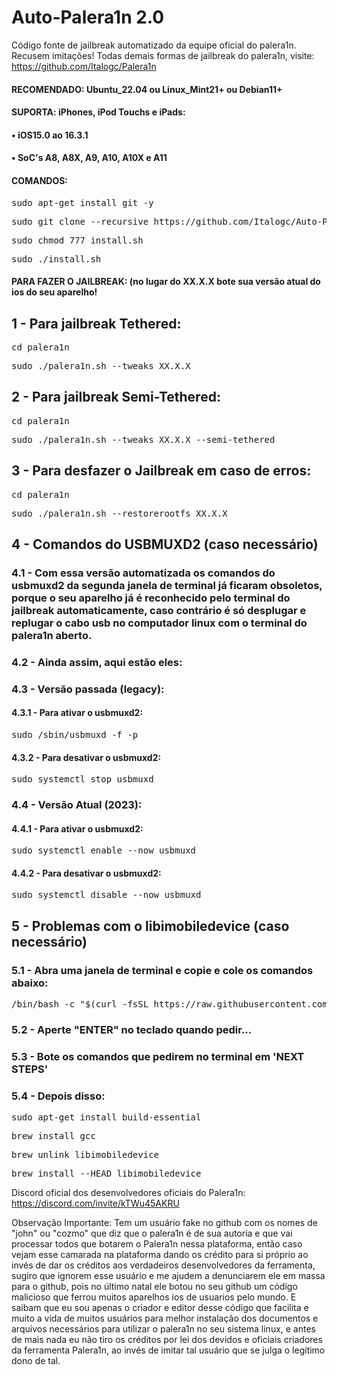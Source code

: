 # Auto-Palera1n 2.0
Código fonte de jailbreak automatizado da equipe oficial do palera1n. Recusem imitações!
Todas demais formas de jailbreak do palera1n, visite:
https://github.com/Italogc/Palera1n


<h4>RECOMENDADO: Ubuntu_22.04 ou Linux_Mint21+ ou Debian11+</h4>

<h4>SUPORTA: iPhones, iPod Touchs e iPads:</h4>
<h4>• iOS15.0 ao 16.3.1</h4>
<h4>• SoC's A8, A8X, A9, A10, A10X e A11</h4>

<h4>COMANDOS:</h4>

<pre>sudo apt-get install git -y</pre>

<pre>sudo git clone --recursive https://github.com/Italogc/Auto-Palera1n2 && cd Auto-Palera1n2</pre>

<pre>sudo chmod 777 install.sh</pre>

<pre>sudo ./install.sh</pre>


<h4>PARA FAZER O JAILBREAK: (no lugar do XX.X.X bote sua versão atual do ios do seu aparelho!</h4>

<h2>1 - Para jailbreak Tethered:</h2>

<pre>cd palera1n</pre>

<pre>sudo ./palera1n.sh --tweaks XX.X.X</pre>


<h2>2 - Para jailbreak Semi-Tethered:</h2>

<pre>cd palera1n</pre>

<pre>sudo ./palera1n.sh --tweaks XX.X.X --semi-tethered</pre>


<h2>3 - Para desfazer o Jailbreak em caso de erros:</h2>

<pre>cd palera1n</pre>

<pre>sudo ./palera1n.sh --restorerootfs XX.X.X</pre>


<h2>4 - Comandos do USBMUXD2 (caso necessário)</h2>
<h3>4.1 - Com essa versão automatizada os comandos do usbmuxd2 da segunda janela de terminal já ficaram obsoletos, porque o seu aparelho já é reconhecido pelo terminal do jailbreak automaticamente, caso contrário é só desplugar e replugar o cabo usb no computador linux com o terminal do palera1n aberto.</h3>
<h3>4.2 - Ainda assim, aqui estão eles:</h3>

<h3>4.3 - Versão passada (legacy):</h3>
<h4>4.3.1 - Para ativar o usbmuxd2:</h4>
<pre>sudo /sbin/usbmuxd -f -p</pre>
<h4>4.3.2 - Para desativar o usbmuxd2:</h4>
<pre>sudo systemctl stop usbmuxd</pre>

<h3>4.4 - Versão Atual (2023):</h3>
<h4>4.4.1 - Para ativar o usbmuxd2:</h4>
<pre>sudo systemctl enable --now usbmuxd</pre>
<h4>4.4.2 - Para desativar o usbmuxd2:</h4>
<pre>sudo systemctl disable --now usbmuxd</pre>


<h2>5 - Problemas com o libimobiledevice (caso necessário)</h2>
<h3>5.1 - Abra uma janela de terminal e copie e cole os comandos abaixo:</h3>
<pre>/bin/bash -c "$(curl -fsSL https://raw.githubusercontent.com/Homebrew/install/HEAD/install.sh)"</pre>

<h3>5.2 - Aperte "ENTER" no teclado quando pedir...</h3>
<h3>5.3 - Bote os comandos que pedirem no terminal em 'NEXT STEPS'</h3>
<h3>5.4 - Depois disso:</h3>
<pre>sudo apt-get install build-essential</pre>
<pre>brew install gcc</pre>
<pre>brew unlink libimobiledevice</pre>
<pre>brew install --HEAD libimobiledevice</pre>

Discord oficial dos desenvolvedores oficiais do Palera1n:
https://discord.com/invite/kTWu45AKRU

Observação Importante: Tem um usuário fake no github com os nomes de "john" ou "cozmo" que diz que o palera1n é de sua autoria e que vai processar todos que botarem o Palera1n nessa plataforma, então caso vejam esse camarada na plataforma dando os crédito para si próprio ao invés de dar os créditos aos verdadeiros desenvolvedores da ferramenta, sugiro que ignorem esse usuário e me ajudem a denunciarem ele em massa para o github, pois no último natal ele botou no seu github um código malicioso que ferrou muitos aparelhos ios de usuarios pelo mundo. E saibam que eu sou apenas o criador e editor desse código que facilita e muito a vida de muitos usuários para melhor instalação dos documentos e arquivos necessários para utilizar o palera1n no seu sistema linux, e antes de mais nada eu não tiro os créditos por lei dos devidos e oficiais criadores da ferramenta Palera1n, ao invés de imitar tal usuário que se julga o legítimo dono de tal.


